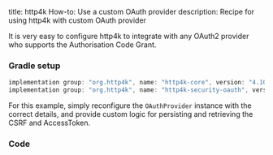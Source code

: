 title: http4k How-to: Use a custom OAuth provider
description: Recipe for using http4k with custom OAuth provider

It is very easy to configure http4k to integrate with any OAuth2 provider who supports the Authorisation Code Grant.

### Gradle setup

```groovy
implementation group: "org.http4k", name: "http4k-core", version: "4.10.0.1"
implementation group: "org.http4k", name: "http4k-security-oauth", version: "4.10.0.1"
```

For this example, simply reconfigure the `OAuthProvider` instance with the correct details, and provide custom logic for persisting and retrieving the CSRF and AccessToken.

### Code [<img class="octocat"/>](https://github.com/http4k/http4k/blob/master/src/docs/guide/howto/use_a_custom_oauth_provider/example.kt)

<script src="https://gist-it.appspot.com/https://github.com/http4k/http4k/blob/master/src/docs/guide/howto/use_a_custom_oauth_provider/example.kt"></script>

